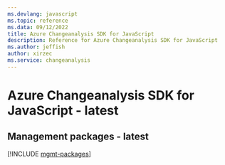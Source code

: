 ```yaml
---
ms.devlang: javascript
ms.topic: reference
ms.data: 09/12/2022
title: Azure Changeanalysis SDK for JavaScript
description: Reference for Azure Changeanalysis SDK for JavaScript
ms.author: jeffish
author: xirzec
ms.service: changeanalysis
---
```

# Azure Changeanalysis SDK for JavaScript - latest

## Management packages - latest
[!INCLUDE [mgmt-packages](changeanalysis-mgmt-index.md)]